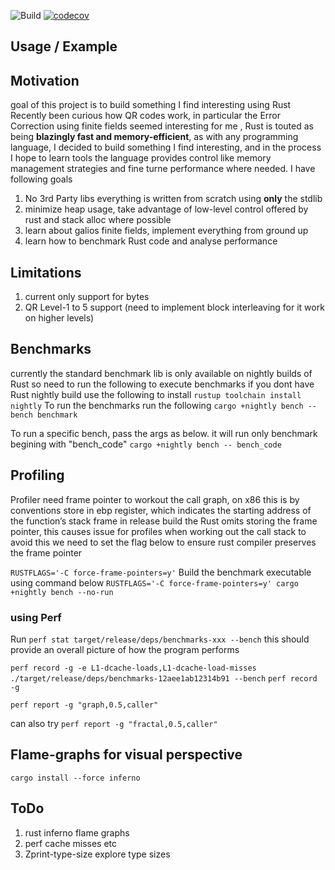 ![Build](https://github.com/isaiah-perumalla/qrs/actions/workflows/rust.yml/badge.svg)
[![codecov](https://codecov.io/gh/isaiah-perumalla/lib-microQRs/branch/main/graph/badge.svg?token=H1K7VAIPXT)](https://codecov.io/gh/isaiah-perumalla/lib-microQRs)

## Usage / Example

## Motivation
goal of this project is to build something I find interesting using Rust
Recently been curious how QR codes work, in particular the Error Correction using finite fields seemed interesting for me ,
Rust is touted as being **blazingly fast and memory-efficient**, as with any programming language, I decided to build something I find interesting, and in the 
process I hope to learn tools the language provides control like memory management strategies and fine turne performance where needed. 
I have following goals 
1. No 3rd Party libs everything is written from scratch using **only** the stdlib
2. minimize heap usage, take advantage of low-level control offered by rust and stack alloc where possible
3. learn about galios finite fields, implement everything from ground up
4. learn how to benchmark Rust code and analyse performance


## Limitations
1. current only support for bytes
2. QR Level-1 to 5 support (need to implement block interleaving for it work on higher levels)

## Benchmarks
currently the standard benchmark lib is only available on nightly builds of Rust so need to run the following to execute benchmarks
if you dont have Rust nightly build use the following to install
`rustup toolchain install nightly`
To run the benchmarks run the following
`cargo +nightly bench --bench benchmark`

To run a specific bench, pass the args as below. it will run only benchmark begining with "bench_code"
`cargo +nightly bench -- bench_code`

## Profiling 
Profiler need frame pointer to workout the call graph, on x86 this is by conventions store in ebp register, which indicates the starting address of the function’s stack frame
in release build the Rust omits storing the frame pointer, this causes issue for profiles when working out the call stack
to avoid this we need to set the flag below to ensure rust compiler preserves the frame pointer

`RUSTFLAGS='-C force-frame-pointers=y'`
Build the benchmark executable using command below
`RUSTFLAGS='-C force-frame-pointers=y' cargo +nightly bench --no-run`

### using Perf
Run `perf stat target/release/deps/benchmarks-xxx --bench`
this should provide an overall picture of how the program performs 

`perf record -g -e L1-dcache-loads,L1-dcache-load-misses ./target/release/deps/benchmarks-12aee1ab12314b91 --bench`
`perf record -g `

`perf report -g "graph,0.5,caller"` 

can also try `perf report -g "fractal,0.5,caller"` 

## Flame-graphs for visual perspective

`cargo install --force inferno`

## ToDo
1. rust inferno flame graphs
2. perf cache misses etc
3. Zprint-type-size explore type sizes
